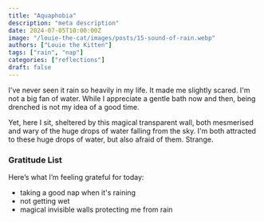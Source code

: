 ```yaml
---
title: "Aquaphobia"
description: "meta description"
date: 2024-07-05T10:00:00Z
image: "/louie-the-cat/images/posts/15-sound-of-rain.webp"
authors: ["Louie the Kitten"]
tags: ["rain", "nap"]
categories: ["reflections"]
draft: false
---
```


I've never seen it rain so heavily in my life. It made me slightly scared. I'm not a big fan of water. While I appreciate a gentle bath now and then, being drenched is not my idea of a good time.

Yet, here I sit, sheltered by this magical transparent wall, both mesmerised and wary of the huge drops of water falling from the sky. I'm both attracted to these huge drops of water, but also afraid of them. Strange.

### Gratitude List

Here’s what I’m feeling grateful for today:

* taking a good nap when it's raining
* not getting wet
* magical invisible walls protecting me from rain
